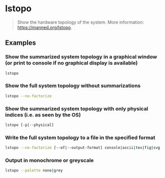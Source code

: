 # lstopo

> Show the hardware topology of the system. More information: <https://manned.org/lstopo>.

## Examples

### Show the summarized system topology in a graphical window (or print to console if no graphical display is available)

```bash
lstopo
```

### Show the full system topology without summarizations

```bash
lstopo --no-factorize
```

### Show the summarized system topology with only physical indices (i.e. as seen by the OS)

```bash
lstopo [-p|--physical]
```

### Write the full system topology to a file in the specified format

```bash
lstopo --no-factorize [--of|--output-format] console|ascii|tex|fig|svg|pdf|ps|png|xml path/to/file
```

### Output in monochrome or greyscale

```bash
lstopo --palette none|grey
```
